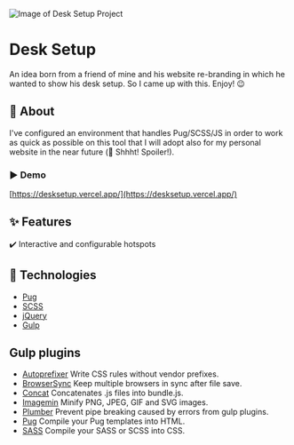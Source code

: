 ![Image of Desk Setup Project](https://cdn.jsdelivr.net/gh/Th3Wall/assets-cdn/DeskSetup/DeskSetup_readme.png?t=2)

# Desk Setup

An idea born from a friend of mine and his website re-branding in which he wanted to show his desk setup. So I came up with this. Enjoy! 😉

## 🎯 About

I've configured an environment that handles Pug/SCSS/JS in order to work as quick as possible on this tool that I will adopt also for my personal website in the near future (🤫 Shhht! Spoiler!).

### ▶️ Demo

[https://desksetup.vercel.app/](https://desksetup.vercel.app/)

## :sparkles: Features

:heavy_check_mark: Interactive and configurable hotspots<br/>

## :rocket: Technologies

-   [Pug](https://pugjs.org/)
-   [SCSS](https://sass-lang.com/)
-   [jQuery](https://jquery.com/)
-   [Gulp](https://gulpjs.com/)

## Gulp plugins

-   [Autoprefixer](https://github.com/postcss/autoprefixer) Write CSS rules without vendor prefixes.
-   [BrowserSync](https://github.com/browsersync/browser-sync) Keep multiple browsers in sync after file save.
-   [Concat](https://github.com/contra/gulp-concat) Concatenates .js files into bundle.js.
-   [Imagemin](https://github.com/sindresorhus/gulp-imagemin) Minify PNG, JPEG, GIF and SVG images.
-   [Plumber](https://github.com/floatdrop/gulp-plumber) Prevent pipe breaking caused by errors from gulp plugins.
-   [Pug](https://github.com/pugjs/gulp-pug) Compile your Pug templates into HTML.
-   [SASS](https://github.com/dlmanning/gulp-sass) Compile your SASS or SCSS into CSS.
